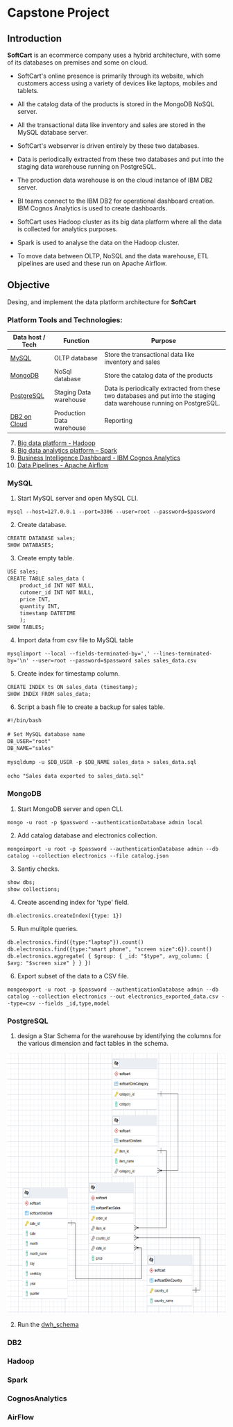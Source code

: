 # Capstone Project

## Introduction
**SoftCart** is an ecommerce company uses a hybrid architecture, with some of its databases on premises and some on cloud.

* SoftCart's online presence is primarily through its website, which customers access using a variety of devices like laptops, mobiles and tablets.

* All the catalog data of the products is stored in the MongoDB NoSQL server.

* All the transactional data like inventory and sales are stored in the MySQL database server.

* SoftCart's webserver is driven entirely by these two databases.

* Data is periodically extracted from these two databases and put into the staging data warehouse running on PostgreSQL.

* The production data warehouse is on the cloud instance of IBM DB2 server.

* BI teams connect to the IBM DB2 for operational dashboard creation. IBM Cognos Analytics is used to create dashboards.

* SoftCart uses Hadoop cluster as its big data platform where all the data is collected for analytics purposes.

* Spark is used to analyse the data on the Hadoop cluster.

* To move data between OLTP, NoSQL and the data warehouse, ETL pipelines are used and these run on Apache Airflow.

## Objective
Desing, and implement the data platform architecture for **SoftCart**

### Platform Tools and Technologies:
| Data host / Tech | Function | Purpose |
| -------- | -------- | -------- |
| [MySQL](#mysql) | OLTP database | Store the transactional data like inventory and sales |
| [MongoDB](#mongodb) | NoSql database | Store the catalog data of the products |
| [PostgreSQL](#postgresql) | Staging Data warehouse | Data is periodically extracted from these two databases and put into the staging data warehouse running on PostgreSQL. |
| [DB2 on Cloud](#db2) | Production Data warehouse | Reporting |


7. [Big data platform - Hadoop](#hadoop)
8. [Big data analytics platform – Spark](#spark)
9. [Business Intelligence Dashboard - IBM Cognos Analytics](#cognosanalytics)
10. [Data Pipelines - Apache Airflow](#airflow)

### MySQL
1. Start MySQL server and open MySQL CLI.
```
mysql --host=127.0.0.1 --port=3306 --user=root --password=$password
```
2. Create database.
```
CREATE DATABASE sales;
SHOW DATABASES;
```
3. Create empty table.
```
USE sales;
CREATE TABLE sales_data (
	product_id INT NOT NULL, 
	cutomer_id INT NOT NULL, 
	price INT, 
	quantity INT, 
	timestamp DATETIME
	);
SHOW TABLES;
```
4. Import data from csv file to MySQL table
```
mysqlimport --local --fields-terminated-by=',' --lines-terminated-by='\n' --user=root --password=$password sales sales_data.csv
```
5. Create index for timestamp column.
```
CREATE INDEX ts ON sales_data (timestamp);
SHOW INDEX FROM sales_data;
```
6. Script a bash file to create a backup for sales table.
```
#!/bin/bash

# Set MySQL database name
DB_USER="root"
DB_NAME="sales"

mysqldump -u $DB_USER -p $DB_NAME sales_data > sales_data.sql

echo "Sales data exported to sales_data.sql"
```

### MongoDB
1. Start MongoDB server and open CLI.
```
mongo -u root -p $password --authenticationDatabase admin local
```
2. Add catalog database and electronics collection.
```
mongoimport -u root -p $password --authenticationDatabase admin --db catalog --collection electronics --file catalog.json
```
3. Santiy checks.
```
show dbs;
show collections;
```
4. Create ascending index for 'type' field.
```
db.electronics.createIndex({type: 1})
```
5. Run mulitple queries.
```
db.electronics.find({type:"laptop"}).count()
db.electronics.find({type:"smart phone", "screen size":6}).count()
db.electronics.aggregate( { $group: { _id: "$type", avg_column: { $avg: "$screen size" } } })
```
6. Export subset of the data to a CSV file.
```
mongoexport -u root -p $password --authenticationDatabase admin --db catalog --collection electronics --out electronics_exported_data.csv --type=csv --fields _id,type,model
```
### PostgreSQL
1. design a Star Schema for the warehouse by identifying the columns for the various dimension and fact tables in the schema.
<img src="https://github.com/Phylake1337/data-engineering-ibm-specalization/blob/main/capstone-project/softcartRelationships.png" width="600" height="600">

2. Run the [dwh_schema](github.com/Phylake1337/data-engineering-ibm-specalization/blob/main/capstone-project/dwh_schema.sql)

### DB2
### Hadoop
### Spark
### CognosAnalytics
### AirFlow
